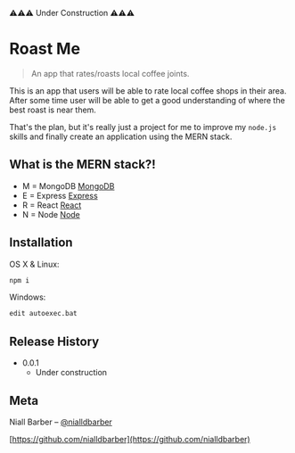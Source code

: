 ⚠️⚠️⚠️ Under Construction ⚠️⚠️⚠️

# Roast Me
> An app that rates/roasts local coffee joints.

This is an app that users will be able to rate local coffee shops in their area. After some time user will be able to get a good understanding of where the best roast is near them.

That's the plan, but it's really just a project for me to improve my `node.js` skills and finally create an application using the MERN stack.

## What is the MERN stack?!

* M = MongoDB [MongoDB](https://github.com/mongodb/mongo)
* E = Express [Express](https://github.com/expressjs/express)
* R = React [React](https://github.com/facebook/react)
* N = Node [Node](https://github.com/nodejs/node)

## Installation

OS X & Linux:

```sh
npm i
```

Windows:

```sh
edit autoexec.bat
```

## Release History

* 0.0.1
    * Under construction

## Meta

Niall Barber – [@nialldbarber](https://twitter.com/nialldbarber)

[https://github.com/nialldbarber](https://github.com/nialldbarber)
